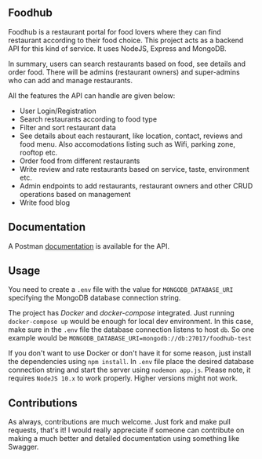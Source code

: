 ## Foodhub

Foodhub is a restaurant portal for food lovers where they can find restaurant according to their food choice. This project acts as a backend API for this kind of service. It uses NodeJS, Express and MongoDB.

In summary, users can search restaurants based on food, see details and order food. There will be admins (restaurant owners) and super-admins who can add and manage restaurants.

All the features the API can handle are given below:

-   User Login/Registration
-   Search restaurants according to food type
-   Filter and sort restaurant data
-   See details about each restaurant, like location, contact, reviews and food menu. Also accomodations listing such as Wifi, parking zone, rooftop etc.
-   Order food from different restaurants
-   Write review and rate restaurants based on service, taste, environment etc.
-   Admin endpoints to add restaurants, restaurant owners and other CRUD operations based on management
-   Write food blog

## Documentation

A Postman [documentation](https://documenter.getpostman.com/view/4839696/S11GRfHA) is available for the API.

## Usage

You need to create a `.env` file with the value for `MONGODB_DATABASE_URI` specifying the MongoDB database connection string.

The project has _Docker_ and _docker-compose_ integrated. Just running `docker-compose up` would be enough for local dev environment. In this case, make sure in the `.env` file the database connection listens to host `db`. So one example would be `MONGODB_DATABASE_URI=mongodb://db:27017/foodhub-test`

If you don't want to use Docker or don't have it for some reason, just install the dependencies using `npm install`. In `.env` file place the desired database connection string and start the server using `nodemon app.js`. Please note, it requires `NodeJS 10.x` to work properly. Higher versions might not work.

## Contributions

As always, contributions are much welcome. Just fork and make pull requests, that's it! I would really appreciate if someone can contribute on making a much better and detailed documentation using something like Swagger.
